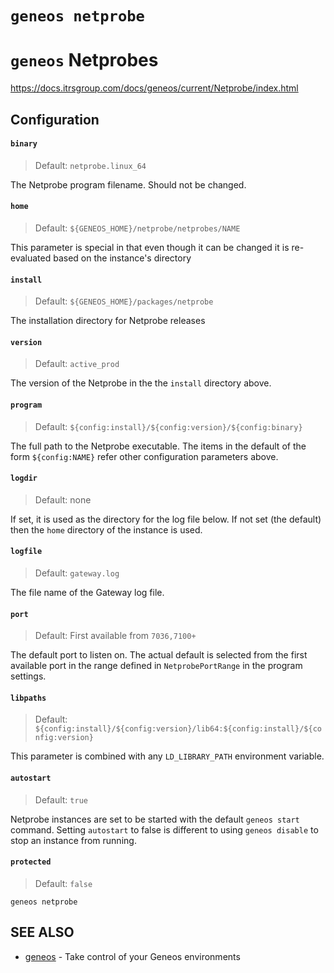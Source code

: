 # `geneos netprobe`

# `geneos` Netprobes

<https://docs.itrsgroup.com/docs/geneos/current/Netprobe/index.html>

## Configuration

#### `binary`

> Default: `netprobe.linux_64`

The Netprobe program filename. Should not be changed.

#### `home`

> Default: `${GENEOS_HOME}/netprobe/netprobes/NAME`  

This parameter is special in that even though it can be changed it is re-evaluated based on the instance's directory

#### `install`

> Default: `${GENEOS_HOME}/packages/netprobe`
    
The installation directory for Netprobe releases

#### `version`

> Default: `active_prod`

The version of the Netprobe in the the `install` directory above. 

#### `program`

> Default: `${config:install}/${config:version}/${config:binary}`

The full path to the Netprobe executable. The items in the default of the form `${config:NAME}` refer other configuration parameters above.

#### `logdir`

> Default: none

If set, it is used as the directory for the log file below. If not set (the default) then the `home` directory of the instance is used.

#### `logfile`

> Default: `gateway.log`

The file name of the Gateway log file.

#### `port`

> Default: First available from `7036,7100+`

The default port to listen on. The actual default is selected from the first available port in the range defined in `NetprobePortRange` in the program settings.

#### `libpaths`

> Default: `${config:install}/${config:version}/lib64:${config:install}/${config:version}`

This parameter is combined with any `LD_LIBRARY_PATH` environment variable.

#### `autostart`

> Default: `true`

Netprobe instances are set to be started with the default `geneos start` command. Setting `autostart` to false is different to using `geneos disable` to stop an instance from running.

#### `protected`

> Default: `false`



```text
geneos netprobe
```

## SEE ALSO

* [geneos](geneos.md)	 - Take control of your Geneos environments
